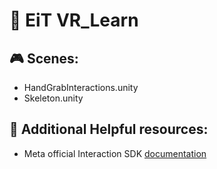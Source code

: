 # :goggles:	EiT VR_Learn


## :video_game: Scenes:
- HandGrabInteractions.unity
- Skeleton.unity


## :pushpin: Additional Helpful resources:
- Meta official Interaction SDK [documentation](https://developer.oculus.com/documentation/unity/unity-isdk-interaction-sdk-overview/)
